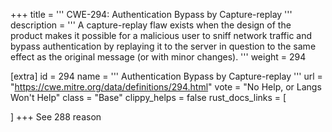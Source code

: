 +++
title = '''
CWE-294: Authentication Bypass by Capture-replay
'''
description	= '''
A capture-replay flaw exists when the design of the product makes it possible for a malicious user to sniff network traffic and bypass authentication by replaying it to the server in question to the same effect as the original message (or with minor changes).
'''
weight = 294

[extra]
id = 294
name = '''
Authentication Bypass by Capture-replay
'''
url = "https://cwe.mitre.org/data/definitions/294.html"
vote = "No Help, or Langs Won't Help"
class = "Base"
clippy_helps = false
rust_docs_links = [
	
]
+++
See 288 reason